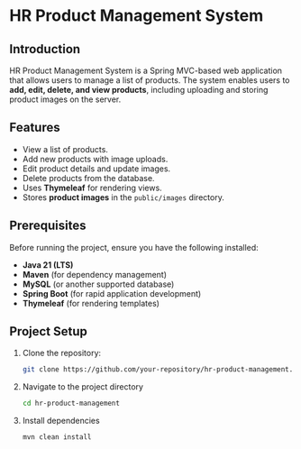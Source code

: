 # HR Product Management System

## Introduction
HR Product Management System is a Spring MVC-based web application that allows users to manage a list of products. The system enables users to **add, edit, delete, and view products**, including uploading and storing product images on the server.

## Features
- View a list of products.
- Add new products with image uploads.
- Edit product details and update images.
- Delete products from the database.
- Uses **Thymeleaf** for rendering views.
- Stores **product images** in the `public/images` directory.

## Prerequisites
Before running the project, ensure you have the following installed:
- **Java 21 (LTS)**
- **Maven** (for dependency management)
- **MySQL** (or another supported database)
- **Spring Boot** (for rapid application development)
- **Thymeleaf** (for rendering templates)

## Project Setup
1. Clone the repository:
   ```sh
   git clone https://github.com/your-repository/hr-product-management.git
   
2. Navigate to the project directory
     ```sh
   cd hr-product-management
   
3. Install dependencies
     ```sh
   mvn clean install
